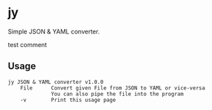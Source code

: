 # jy
Simple JSON & YAML converter.

test comment

## Usage
```
jy JSON & YAML converter v1.0.0
    File      Convert given File from JSON to YAML or vice-versa
              You can also pipe the file into the program
    -v        Print this usage page
```

